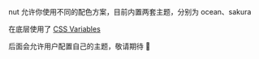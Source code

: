 nut 允许你使用不同的配色方案，目前内置两套主题，分别为 ocean、sakura

在底层使用了 [CSS Variables](https://developer.mozilla.org/zh-CN/docs/Web/CSS/Using_CSS_custom_properties)


<p class="tip">
  后面会允许用户配置自己的主题，敬请期待 💙
</p>
